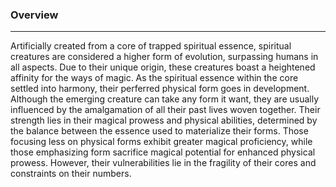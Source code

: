 
### Overview  
---  
Artificially created from a core of trapped spiritual essence, spiritual creatures are considered a higher form of evolution, surpassing humans in all aspects. Due to their unique origin, these creatures boast a heightened affinity for the ways of magic. As the spiritual essence within the core settled into harmony, their perferred physical form goes in development. Although the emerging creature can take any form it want, they are usually influenced by the amalgamation of all their past lives woven together. Their strength lies in their magical prowess and physical abilities, determined by the balance between the essence used to materialize their forms. Those focusing less on physical forms exhibit greater magical proficiency, while those emphasizing form sacrifice magical potential for enhanced physical prowess. However, their vulnerabilities lie in the fragility of their cores and constraints on their numbers.